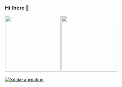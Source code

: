 ### Hi there 👋

<!--
## Olá, me chamo Kalebe! 
### Bem vindo ao meu perfil GitHub 👋

Here are some ideas to get you started:

- 🔭 I’m currently working on ...
- 🌱 I’m currently learning ...
- 👯 I’m looking to collaborate on ...
- 🤔 I’m looking for help with ...
- 💬 Ask me about ...
- 📫 How to reach me: ...
- 😄 Pronouns: ...
- ⚡ Fun fact: ...
-->

<div>
<a href="https://github.com/Kalebe16">
<img height="180em" src="https://github-readme-stats.vercel.app/api/top-langs/?username=Kalebe16&layout=compact&langs_count=7&theme=dracula"/>
<img height="180em" src="https://github-readme-stats.vercel.app/api?username=Kalebe16&show_icons=true&theme=dracula&include_all_commits=true&count_private=true"/>
</div>

![Snake animation](https://github.com/Kalebe16/Kalebe16blob/output/github-contribution-grid-snake.svg)
